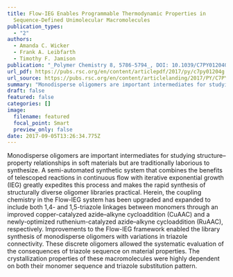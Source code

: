 ```yaml
---
title: Flow-IEG Enables Programmable Thermodynamic Properties in
  Sequence-Defined Unimolecular Macromolecules
publication_types:
  - "2"
authors:
  - Amanda C. Wicker
  - Frank A. Leibfarth
  - Timothy F. Jamison
publication: "_Polymer Chemistry 8, 5786-5794_, DOI: 10.1039/C7PY01204G"
url_pdf: https://pubs.rsc.org/en/content/articlepdf/2017/py/c7py01204g
url_source: https://pubs.rsc.org/en/content/articlelanding/2017/PY/C7PY01204G
summary: "Monodisperse oligomers are important intermediates for studying structure–property relationships in soft materials but are traditionally laborious to synthesize. A semi-automated synthetic system that combines the benefits of telescoped reactions in continuous flow with iterative exponential growth (IEG) greatly expedites this process and makes the rapid synthesis of structurally diverse oligomer libraries practical. Herein, the coupling chemistry in the Flow-IEG system has been upgraded and expanded to include both 1,4- and 1,5-triazole linkages between monomers through an improved copper-catalyzed azide–alkyne cycloaddition (CuAAC) and a newly-optimized ruthenium-catalyzed azide–alkyne cycloaddition (RuAAC), respectively. Improvements to the Flow-IEG framework enabled the library synthesis of monodisperse oligomers with variations in triazole connectivity. These discrete oligomers allowed the systematic evaluation of the consequences of triazole sequence on material properties. The crystallization properties of these macromolecules were highly dependent on both their monomer sequence and triazole substitution pattern."
draft: false
featured: false
categories: []
image:
  filename: featured
  focal_point: Smart
  preview_only: false
date: 2017-09-05T13:26:34.775Z
---
```

  Monodisperse oligomers are important intermediates for studying structure–property relationships in soft materials but are traditionally laborious to synthesize. A semi-automated synthetic system that combines the benefits of telescoped reactions in continuous flow with iterative exponential growth (IEG) greatly expedites this process and makes the rapid synthesis of structurally diverse oligomer libraries practical. Herein, the coupling chemistry in the Flow-IEG system has been upgraded and expanded to include both 1,4- and 1,5-triazole linkages between monomers through an improved copper-catalyzed azide–alkyne cycloaddition (CuAAC) and a newly-optimized ruthenium-catalyzed azide–alkyne cycloaddition (RuAAC), respectively. Improvements to the Flow-IEG framework enabled the library synthesis of monodisperse oligomers with variations in triazole connectivity. These discrete oligomers allowed the systematic evaluation of the consequences of triazole sequence on material properties. The crystallization properties of these macromolecules were highly dependent on both their monomer sequence and triazole substitution pattern.
